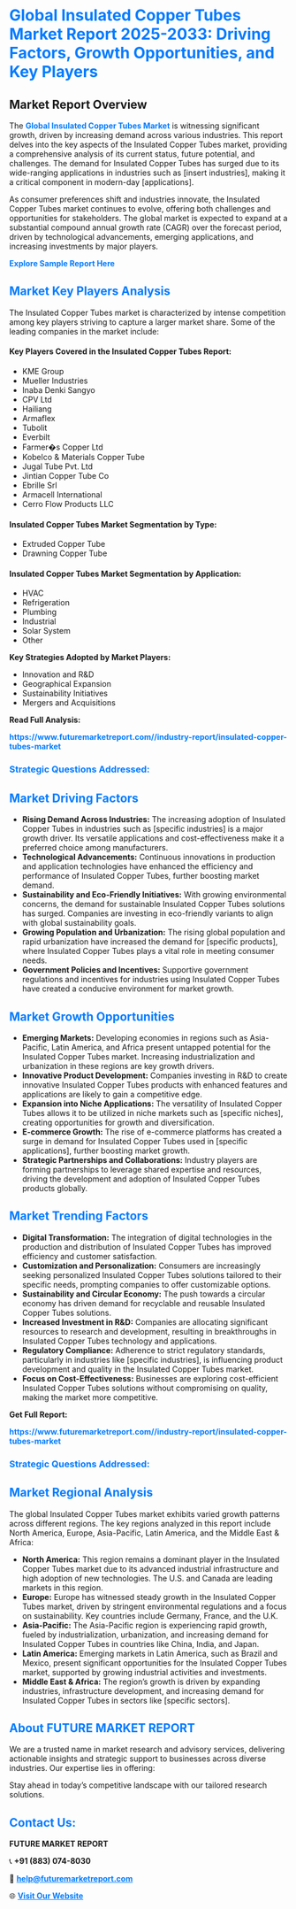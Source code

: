 <h1 style="color: #007BFF;">Global Insulated Copper Tubes Market Report 2025-2033: Driving Factors, Growth Opportunities, and Key Players</h1>

<section id="overview">
<h2>Market Report Overview</h2>
<p>The <a href="https://www.futuremarketreport.com//industry-report/insulated-copper-tubes-market" style="color: #007BFF; text-decoration: none;"><strong>Global Insulated Copper Tubes Market</strong></a> is witnessing significant growth, driven by increasing demand across various industries. This report delves into the key aspects of the Insulated Copper Tubes market, providing a comprehensive analysis of its current status, future potential, and challenges. The demand for Insulated Copper Tubes has surged due to its wide-ranging applications in industries such as [insert industries], making it a critical component in modern-day [applications].</p>
<p>As consumer preferences shift and industries innovate, the Insulated Copper Tubes market continues to evolve, offering both challenges and opportunities for stakeholders. The global market is expected to expand at a substantial compound annual growth rate (CAGR) over the forecast period, driven by technological advancements, emerging applications, and increasing investments by major players.</p>
</section>

<section id="overview">
<p><a href="https://www.futuremarketreport.com//request-sample/reportId=89554" style="color: #007BFF; text-decoration: none;"><strong>Explore Sample Report Here</strong></a></p>
</section>

<section id="key-players">
<h2 style="color: #007BFF;">Market Key Players Analysis</h2>
<p>The Insulated Copper Tubes market is characterized by intense competition among key players striving to capture a larger market share. Some of the leading companies in the market include:</p>
<h4>Key Players Covered in the Insulated Copper Tubes Report:</h4>
<ul><li>KME Group</li><li>Mueller Industries</li><li>Inaba Denki Sangyo</li><li>CPV Ltd</li><li>Hailiang</li><li>Armaflex</li><li>Tubolit</li><li>Everbilt</li><li>Farmer�s Copper Ltd</li><li>Kobelco &amp; Materials Copper Tube</li><li>Jugal Tube Pvt. Ltd</li><li>Jintian Copper Tube Co</li><li>Ebrille Srl</li><li>Armacell International</li><li>Cerro Flow Products LLC</li></ul>
<h4>Insulated Copper Tubes Market Segmentation by Type:</h4>
<ul><li>Extruded Copper Tube</li><li>Drawning Copper Tube</li></ul>

<h4>Insulated Copper Tubes Market Segmentation by Application:</h4>
<ul><li>HVAC</li><li>Refrigeration</li><li>Plumbing</li><li>Industrial</li><li>Solar System</li><li>Other</li></ul>
<p><strong>Key Strategies Adopted by Market Players:</strong></p>
<ul>
<li>Innovation and R&D</li>
<li>Geographical Expansion</li>
<li>Sustainability Initiatives</li>
<li>Mergers and Acquisitions</li>
</ul>
</section>

<section>
<p><strong>Read Full Analysis: </strong></p><a href="https://www.futuremarketreport.com//industry-report/insulated-copper-tubes-market" style="color: #007BFF; text-decoration: none;"><strong>https://www.futuremarketreport.com//industry-report/insulated-copper-tubes-market</strong></a>
<h3 style="color: #007BFF;">Strategic Questions Addressed:</h3>
</section>

<section id="driving-factors">
<h2 style="color: #007BFF;">Market Driving Factors</h2>
<ul>
<li><strong>Rising Demand Across Industries:</strong> The increasing adoption of Insulated Copper Tubes in industries such as [specific industries] is a major growth driver. Its versatile applications and cost-effectiveness make it a preferred choice among manufacturers.</li>
<li><strong>Technological Advancements:</strong> Continuous innovations in production and application technologies have enhanced the efficiency and performance of Insulated Copper Tubes, further boosting market demand.</li>
<li><strong>Sustainability and Eco-Friendly Initiatives:</strong> With growing environmental concerns, the demand for sustainable Insulated Copper Tubes solutions has surged. Companies are investing in eco-friendly variants to align with global sustainability goals.</li>
<li><strong>Growing Population and Urbanization:</strong> The rising global population and rapid urbanization have increased the demand for [specific products], where Insulated Copper Tubes plays a vital role in meeting consumer needs.</li>
<li><strong>Government Policies and Incentives:</strong> Supportive government regulations and incentives for industries using Insulated Copper Tubes have created a conducive environment for market growth.</li>
</ul>
</section>

<section id="growth-opportunities">
<h2 style="color: #007BFF;">Market Growth Opportunities</h2>
<ul>
<li><strong>Emerging Markets:</strong> Developing economies in regions such as Asia-Pacific, Latin America, and Africa present untapped potential for the Insulated Copper Tubes market. Increasing industrialization and urbanization in these regions are key growth drivers.</li>
<li><strong>Innovative Product Development:</strong> Companies investing in R&D to create innovative Insulated Copper Tubes products with enhanced features and applications are likely to gain a competitive edge.</li>
<li><strong>Expansion into Niche Applications:</strong> The versatility of Insulated Copper Tubes allows it to be utilized in niche markets such as [specific niches], creating opportunities for growth and diversification.</li>
<li><strong>E-commerce Growth:</strong> The rise of e-commerce platforms has created a surge in demand for Insulated Copper Tubes used in [specific applications], further boosting market growth.</li>
<li><strong>Strategic Partnerships and Collaborations:</strong> Industry players are forming partnerships to leverage shared expertise and resources, driving the development and adoption of Insulated Copper Tubes products globally.</li>
</ul>
</section>

<section id="trending-factors">
<h2 style="color: #007BFF;">Market Trending Factors</h2>
<ul>
<li><strong>Digital Transformation:</strong> The integration of digital technologies in the production and distribution of Insulated Copper Tubes has improved efficiency and customer satisfaction.</li>
<li><strong>Customization and Personalization:</strong> Consumers are increasingly seeking personalized Insulated Copper Tubes solutions tailored to their specific needs, prompting companies to offer customizable options.</li>
<li><strong>Sustainability and Circular Economy:</strong> The push towards a circular economy has driven demand for recyclable and reusable Insulated Copper Tubes solutions.</li>
<li><strong>Increased Investment in R&D:</strong> Companies are allocating significant resources to research and development, resulting in breakthroughs in Insulated Copper Tubes technology and applications.</li>
<li><strong>Regulatory Compliance:</strong> Adherence to strict regulatory standards, particularly in industries like [specific industries], is influencing product development and quality in the Insulated Copper Tubes market.</li>
<li><strong>Focus on Cost-Effectiveness:</strong> Businesses are exploring cost-efficient Insulated Copper Tubes solutions without compromising on quality, making the market more competitive.</li>
</ul>
</section>

<section>
<p><strong>Get Full Report: </strong></p><a href="https://www.futuremarketreport.com//industry-report/insulated-copper-tubes-market" style="color: #007BFF; text-decoration: none;"><strong>https://www.futuremarketreport.com//industry-report/insulated-copper-tubes-market</strong></a>
<h3 style="color: #007BFF;">Strategic Questions Addressed:</h3>
</section>


<section id="regional-analysis">
<h2 style="color: #007BFF;">Market Regional Analysis</h2>
<p>The global Insulated Copper Tubes market exhibits varied growth patterns across different regions. The key regions analyzed in this report include North America, Europe, Asia-Pacific, Latin America, and the Middle East & Africa:</p>
<ul>
<li><strong>North America:</strong> This region remains a dominant player in the Insulated Copper Tubes market due to its advanced industrial infrastructure and high adoption of new technologies. The U.S. and Canada are leading markets in this region.</li>
<li><strong>Europe:</strong> Europe has witnessed steady growth in the Insulated Copper Tubes market, driven by stringent environmental regulations and a focus on sustainability. Key countries include Germany, France, and the U.K.</li>
<li><strong>Asia-Pacific:</strong> The Asia-Pacific region is experiencing rapid growth, fueled by industrialization, urbanization, and increasing demand for Insulated Copper Tubes in countries like China, India, and Japan.</li>
<li><strong>Latin America:</strong> Emerging markets in Latin America, such as Brazil and Mexico, present significant opportunities for the Insulated Copper Tubes market, supported by growing industrial activities and investments.</li>
<li><strong>Middle East & Africa:</strong> The region’s growth is driven by expanding industries, infrastructure development, and increasing demand for Insulated Copper Tubes in sectors like [specific sectors].</li>
</ul>
</section>

<footer>
<h2 style="color: #007BFF;">About FUTURE MARKET REPORT</h2>
<p>We are a trusted name in market research and advisory services, delivering actionable insights and strategic support to businesses across diverse industries. Our expertise lies in offering:</p>

<p>Stay ahead in today’s competitive landscape with our tailored research solutions.</p>

<h2 style="color: #007BFF;">Contact Us:</h2>
<p><strong>FUTURE MARKET REPORT</strong></p>
<p>📞 <strong>+91 (883) 074-8030</strong></p>
<p>📧 <strong><a href="mailto:help@futuremarketreport.com" style="color: #007BFF;">help@futuremarketreport.com</a></strong></p>
<p>🌐 <strong><a href="https://www.futuremarketreport.com/" style="color: #007BFF;">Visit Our Website</a></strong></p>
</footer>